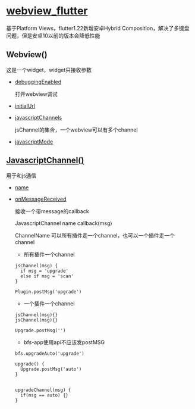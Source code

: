 # [webview_flutter](https://pub.dev/documentation/webview_flutter/latest/)

基于Platform Views，flutter1.22新增安卓Hybrid Composition，解决了多键盘问题，但是安卓10以前的版本会降低性能

## Webview()

这是一个widget，widget只接收参数

- [debuggingEnabled](https://pub.dev/documentation/webview_flutter/latest/webview_flutter/WebView/debuggingEnabled.html)

  打开webview调试

- [initialUrl](https://pub.dev/documentation/webview_flutter/latest/webview_flutter/WebView/initialUrl.html)
- [javascriptChannels](https://pub.dev/documentation/webview_flutter/latest/webview_flutter/WebView/javascriptChannels.html)

  jsChannel的集合，一个webview可以有多个channel

- [javascriptMode](https://pub.dev/documentation/webview_flutter/latest/webview_flutter/WebView/javascriptMode.html)

## [JavascriptChannel()](https://pub.dev/documentation/webview_flutter/latest/webview_flutter/JavascriptChannel-class.html)

用于和js通信

- [name](https://pub.dev/documentation/webview_flutter/latest/webview_flutter/JavascriptChannel/name.html)
- [onMessageReceived](https://pub.dev/documentation/webview_flutter/latest/webview_flutter/JavascriptChannel/onMessageReceived.html)
  
  接收一个带message的callback


  JavascriptChannel name callback(msg)

  ChannelName 可以所有插件走一个channel，也可以一个插件走一个channel

  - 所有插件一个channel

  ```
  jsChannel(msg) {
    if msg = 'upgrade'
    else if msg = 'scan'
  }

  Plugin.postMsg('upgrade')
  ```

  - 一个插件一个channel
  ````
  jsChannel(msg){}
  jsChannel(msg){}

  Upgrade.postMsg('')
  ````

  - bfs-app使用api不应该发postMSG
  ```
  bfs.upgradeAuto('upgrade')

  upgrade() {
    Upgrade.postMsg('auto')
  }


  ```

  ```
  upgradeChannel(msg) {
    if(msg == auto) {}
  }

  ```

  